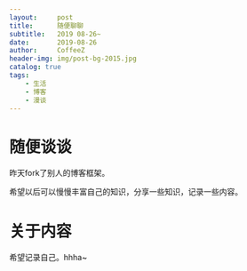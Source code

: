 ```yaml
---
layout:     post
title:      随便聊聊
subtitle:   2019 08-26~ 
date:       2019-08-26
author:     CoffeeZ
header-img: img/post-bg-2015.jpg
catalog: true
tags:
    - 生活
    - 博客
    - 漫谈
---
```


# 随便谈谈

昨天fork了别人的博客框架。

希望以后可以慢慢丰富自己的知识，分享一些知识，记录一些内容。

# 关于内容

希望记录自己。hhha~





